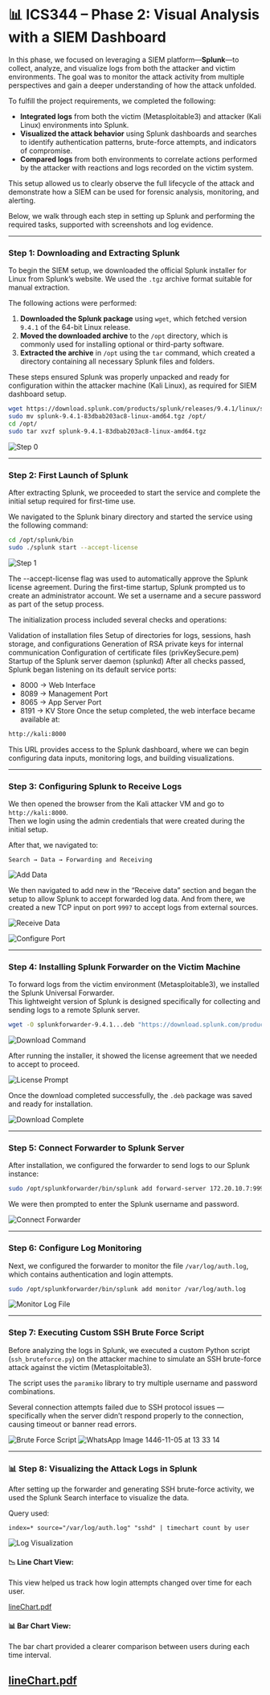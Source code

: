 
# 📊 ICS344 – Phase 2: Visual Analysis with a SIEM Dashboard

In this phase, we focused on leveraging a SIEM platform—**Splunk**—to collect, analyze, and visualize logs from both the attacker and victim environments. The goal was to monitor the attack activity from multiple perspectives and gain a deeper understanding of how the attack unfolded.

To fulfill the project requirements, we completed the following:

- **Integrated logs** from both the victim (Metasploitable3) and attacker (Kali Linux) environments into Splunk.
- **Visualized the attack behavior** using Splunk dashboards and searches to identify authentication patterns, brute-force attempts, and indicators of compromise.
- **Compared logs** from both environments to correlate actions performed by the attacker with reactions and logs recorded on the victim system.

This setup allowed us to clearly observe the full lifecycle of the attack and demonstrate how a SIEM can be used for forensic analysis, monitoring, and alerting.

Below, we walk through each step in setting up Splunk and performing the required tasks, supported with screenshots and log evidence.

---

###  Step 1: Downloading and Extracting Splunk

To begin the SIEM setup, we downloaded the official Splunk installer for Linux from Splunk’s website. We used the `.tgz` archive format suitable for manual extraction.

The following actions were performed:

1. **Downloaded the Splunk package** using `wget`, which fetched version `9.4.1` of the 64-bit Linux release.
2. **Moved the downloaded archive** to the `/opt` directory, which is commonly used for installing optional or third-party software.
3. **Extracted the archive** in `/opt` using the `tar` command, which created a directory containing all necessary Splunk files and folders.

These steps ensured Splunk was properly unpacked and ready for configuration within the attacker machine (Kali Linux), as required for SIEM dashboard setup.

```bash
wget https://download.splunk.com/products/splunk/releases/9.4.1/linux/splunk-9.4.1-83dbab203ac8-linux-amd64.tgz
sudo mv splunk-9.4.1-83dbab203ac8-linux-amd64.tgz /opt/
cd /opt/
sudo tar xvzf splunk-9.4.1-83dbab203ac8-linux-amd64.tgz
```

![Step 0](https://github.com/user-attachments/assets/ec06de2a-057f-429e-b6c8-7d7da21f0e10)

---

###  Step 2: First Launch of Splunk

After extracting Splunk, we proceeded to start the service and complete the initial setup required for first-time use.

We navigated to the Splunk binary directory and started the service using the following command:

```bash
cd /opt/splunk/bin
sudo ./splunk start --accept-license
```

![Step 1](https://github.com/user-attachments/assets/35471fbe-205b-49f5-b020-8a6eab2c1b53)

The --accept-license flag was used to automatically approve the Splunk license agreement. During the first-time startup, Splunk prompted us to create an administrator account. We set a username and a secure password as part of the setup process.

The initialization process included several checks and operations:

Validation of installation files
Setup of directories for logs, sessions, hash storage, and configurations
Generation of RSA private keys for internal communication
Configuration of certificate files (privKeySecure.pem)
Startup of the Splunk server daemon (splunkd)
After all checks passed, Splunk began listening on its default service ports:

- 8000 → Web Interface
- 8089 → Management Port
- 8065 → App Server Port
- 8191 → KV Store
Once the setup completed, the web interface became available at:
```bash
http://kali:8000
```
This URL provides access to the Splunk dashboard, where we can begin configuring data inputs, monitoring logs, and building visualizations.

---

### Step 3: Configuring Splunk to Receive Logs

We then opened the browser from the Kali attacker VM and go to `http://kali:8000`.  
Then we login using the admin credentials that were created during the initial setup.


After that, we navigated to:

```
Search → Data → Forwarding and Receiving
```
![Add Data](https://github.com/user-attachments/assets/175a382a-c763-44de-8144-4e52e0d35e64)


We then navigated to add new in the “Receive data” section and began the setup to allow Splunk to accept forwarded log data. And from there, we created a new TCP input on port `9997` to accept logs from external sources.

![Receive Data](https://github.com/user-attachments/assets/a3282a32-c71a-42cc-8767-6a8c0e8aafc7)

![Configure Port](https://github.com/user-attachments/assets/f3c3e1c4-3980-474e-9a71-b6f0564b3464)


---

### Step 4: Installing Splunk Forwarder on the Victim Machine

To forward logs from the victim environment (Metasploitable3), we installed the Splunk Universal Forwarder.  
This lightweight version of Splunk is designed specifically for collecting and sending logs to a remote Splunk server.

```bash
wget -O splunkforwarder-9.4.1...deb "https://download.splunk.com/products/universalforwarder/releases/..."
```

![Download Command](https://github.com/user-attachments/assets/9327fa54-ee0f-4e61-9901-346a1b419096)

After running the installer, it showed the license agreement that we needed to accept to proceed.

![License Prompt](https://github.com/user-attachments/assets/7c247fb2-18af-461d-9a78-be822477dbfc)

Once the download completed successfully, the `.deb` package was saved and ready for installation.

![Download Complete](https://github.com/user-attachments/assets/6f915a6d-aed2-4fca-a9ac-a920e3ceb116)

---

### Step 5: Connect Forwarder to Splunk Server

After installation, we configured the forwarder to send logs to our Splunk instance:

```bash
sudo /opt/splunkforwarder/bin/splunk add forward-server 172.20.10.7:9997
```

We were then prompted to enter the Splunk username and password.

![Connect Forwarder](https://github.com/user-attachments/assets/465cd4f8-bce3-4bae-81fc-9cf5fa42bd58)

---

### Step 6: Configure Log Monitoring

Next, we configured the forwarder to monitor the file `/var/log/auth.log`, which contains authentication and login attempts.

```bash
sudo /opt/splunkforwarder/bin/splunk add monitor /var/log/auth.log
```

![Monitor Log File](https://github.com/user-attachments/assets/cb1e69cd-e4e9-413a-8570-733a2d797be2)

---

### Step 7: Executing Custom SSH Brute Force Script

Before analyzing the logs in Splunk, we executed a custom Python script (`ssh_bruteforce.py`) on the attacker machine to simulate an SSH brute-force attack against the victim (Metasploitable3).

The script uses the `paramiko` library to try multiple username and password combinations.

Several connection attempts failed due to SSH protocol issues — specifically when the server didn’t respond properly to the connection, causing timeout or banner read errors.

![Brute Force Script](https://github.com/user-attachments/assets/abada982-d5d7-4be0-9901-ebe0f2656be6)
![WhatsApp Image 1446-11-05 at 13 33 14](https://github.com/user-attachments/assets/c6678d92-dcdf-4ee3-9032-d7a80cdaccae)


---

### 📊 Step 8: Visualizing the Attack Logs in Splunk

After setting up the forwarder and generating SSH brute-force activity, we used the Splunk Search interface to visualize the data.

Query used:

```spl
index=* source="/var/log/auth.log" "sshd" | timechart count by user
```

![Log Visualization](https://github.com/user-attachments/assets/f4ed8d61-9d1c-461b-b774-f1ed27c0cfe4)

#### 📉 Line Chart View:
This view helped us track how login attempts changed over time for each user.

[lineChart.pdf](https://github.com/user-attachments/files/19983750/lineChart.pdf)

#### 📊 Bar Chart View:
The bar chart provided a clearer comparison between users during each time interval.

[lineChart.pdf](https://github.com/user-attachments/files/19983751/lineChart.pdf)
---
